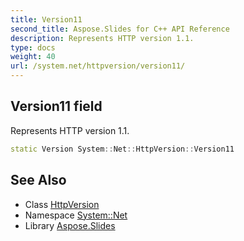 ```yaml
---
title: Version11
second_title: Aspose.Slides for C++ API Reference
description: Represents HTTP version 1.1.
type: docs
weight: 40
url: /system.net/httpversion/version11/
---
```

## Version11 field


Represents HTTP version 1.1.

```cpp
static Version System::Net::HttpVersion::Version11
```

## See Also

* Class [HttpVersion](../)
* Namespace [System::Net](../../)
* Library [Aspose.Slides](../../../)
